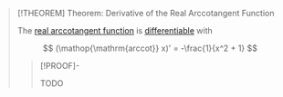 >[!THEOREM] Theorem: Derivative of the Real Arccotangent Function
>
>The [real arccotangent function](Real%20Arccotangent%20Function.md) is [differentiable](../../../Differentiation/Differentiability%20of%20Real%20Functions.md) with
>
>$$
>(\mathop{\mathrm{arccot}} x)' = -\frac{1}{x^2 + 1}
>$$
>
>>[!PROOF]-
>>
>>TODO
>>
>